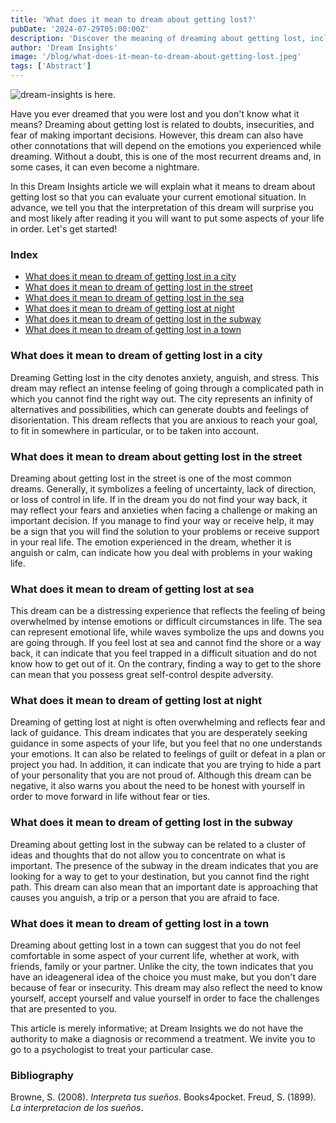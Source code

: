 ```yaml
---
title: 'What does it mean to dream about getting lost?'
pubDate: '2024-07-29T05:00:00Z'
description: 'Discover the meaning of dreaming about getting lost, including interpretations of getting lost in a city, on the street, at sea, at night, and more.'
author: 'Dream Insights'
image: '/blog/what-does-it-mean-to-dream-about-getting-lost.jpeg'
tags: ['Abstract']
---
```


![dream-insights is here.](/blog/what-does-it-mean-to-dream-about-getting-lost.jpeg)

Have you ever dreamed that you were lost and you don't know what it means? Dreaming about getting lost is related to doubts, insecurities, and fear of making important decisions. However, this dream can also have other connotations that will depend on the emotions you experienced while dreaming. Without a doubt, this is one of the most recurrent dreams and, in some cases, it can even become a nightmare.

In this Dream Insights article we will explain what it means to dream about getting lost so that you can evaluate your current emotional situation. In advance, we tell you that the interpretation of this dream will surprise you and most likely after reading it you will want to put some aspects of your life in order. Let's get started!

### Index

- [What does it mean to dream of getting lost in a city](#what-does-it-mean-to-dream-of-getting-lost-in-a-city)
- [What does it mean to dream of getting lost in the street](#what-does-it-mean-to-dream-of-getting-lost-in-the-street)
- [What does it mean to dream of getting lost in the sea](#what-does-it-mean-to-dream-of-getting-lost-in-the-sea)
- [What does it mean to dream of getting lost at night](#what-does-it-mean-to-dream-of-getting-lost-at-night)
- [What does it mean to dream of getting lost in the subway](#what-does-it-mean-to-dream-of-getting-lost-in-the-subway)
- [What does it mean to dream of getting lost in a town](#what-does-it-mean-to-dream-of-getting-lost-in-a-town)

### What does it mean to dream of getting lost in a city

Dreaming Getting lost in the city denotes anxiety, anguish, and stress. This dream may reflect an intense feeling of going through a complicated path in which you cannot find the right way out. The city represents an infinity of alternatives and possibilities, which can generate doubts and feelings of disorientation. This dream reflects that you are anxious to reach your goal, to fit in somewhere in particular, or to be taken into account.

### What does it mean to dream about getting lost in the street

Dreaming about getting lost in the street is one of the most common dreams. Generally, it symbolizes a feeling of uncertainty, lack of direction, or loss of control in life. If in the dream you do not find your way back, it may reflect your fears and anxieties when facing a challenge or making an important decision. If you manage to find your way or receive help, it may be a sign that you will find the solution to your problems or receive support in your real life. The emotion experienced in the dream, whether it is anguish or calm, can indicate how you deal with problems in your waking life.

### What does it mean to dream of getting lost at sea

This dream can be a distressing experience that reflects the feeling of being overwhelmed by intense emotions or difficult circumstances in life. The sea can represent emotional life, while waves symbolize the ups and downs you are going through. If you feel lost at sea and cannot find the shore or a way back, it can indicate that you feel trapped in a difficult situation and do not know how to get out of it. On the contrary, finding a way to get to the shore can mean that you possess great self-control despite adversity.

### What does it mean to dream of getting lost at night

Dreaming of getting lost at night is often overwhelming and reflects fear and lack of guidance. This dream indicates that you are desperately seeking guidance in some aspects of your life, but you feel that no one understands your emotions. It can also be related to feelings of guilt or defeat in a plan or project you had. In addition, it can indicate that you are trying to hide a part of your personality that you are not proud of. Although this dream can be negative, it also warns you about the need to be honest with yourself in order to move forward in life without fear or ties.

### What does it mean to dream of getting lost in the subway

Dreaming about getting lost in the subway can be related to a cluster of ideas and thoughts that do not allow you to concentrate on what is important. The presence of the subway in the dream indicates that you are looking for a way to get to your destination, but you cannot find the right path. This dream can also mean that an important date is approaching that causes you anguish, a trip or a person that you are afraid to face.

### What does it mean to dream of getting lost in a town

Dreaming about getting lost in a town can suggest that you do not feel comfortable in some aspect of your current life, whether at work, with friends, family or your partner. Unlike the city, the town indicates that you have an ideageneral idea of ​​the choice you must make, but you don't dare because of fear or insecurity. This dream may also reflect the need to know yourself, accept yourself and value yourself in order to face the challenges that are presented to you.

This article is merely informative; at Dream Insights we do not have the authority to make a diagnosis or recommend a treatment. We invite you to go to a psychologist to treat your particular case.

### Bibliography

Browne, S. (2008). *Interpreta tus sueños*. Books4pocket. 
Freud, S. (1899). *La interpretacion de los sueños*.